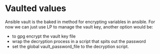 # Vaulted values

Ansible vault is the baked in method for encrypting variables in ansible. For now we can just use LP to manage the vault key, another option would be:
* to gpg encrypt the vault key file
* wrap the decryption process in a script that spits out the password
* set the global vault_password_file to the decryption script.
